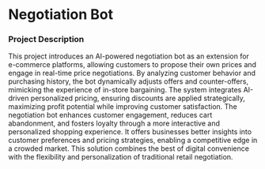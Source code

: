 # Negotiation Bot
### Project Description
This project introduces an AI-powered negotiation bot as an extension for e-commerce platforms, allowing customers to propose their own prices and engage in real-time price negotiations. By analyzing customer behavior and purchasing history, the bot dynamically adjusts offers and counter-offers, mimicking the experience of in-store bargaining. The system integrates AI-driven personalized pricing, ensuring discounts are applied strategically, maximizing profit potential while improving customer satisfaction. 
The negotiation bot enhances customer engagement, reduces cart abandonment, and fosters loyalty through a more interactive and personalized shopping experience. It offers businesses better insights into customer preferences and pricing strategies, enabling a competitive edge in a crowded market. This solution combines the best of digital convenience with the flexibility and personalization of traditional retail negotiation.





